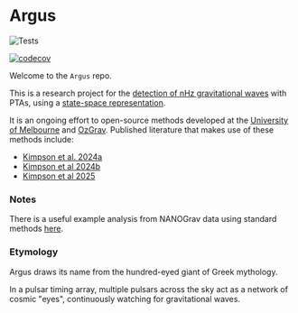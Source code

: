 # Argus

![Tests](https://github.com/tomkimpson/Argus/actions/workflows/run_test.yml/badge.svg)


[![codecov](https://codecov.io/gh/tomkimpson/Argus/graph/badge.svg?token=2PEOHCFV1K)](https://codecov.io/gh/tomkimpson/Argus)


Welcome to the `Argus` repo.

This is a research project for the [detection of nHz gravitational waves](https://arxiv.org/abs/2105.13270) with PTAs, using a [state-space representation](https://en.wikipedia.org/wiki/State-space_representation). 

It is an ongoing effort to open-source methods developed at the [University of Melbourne](https://github.com/UniMelb-NSGW) and [OzGrav](https://www.ozgrav.org). Published literature that makes use of these methods include:

* [Kimpson et al. 2024a](https://arxiv.org/abs/2409.14613)
* [Kimpson et al 2024b](https://arxiv.org/abs/2410.10087)
* [Kimpson et al 2025](https://arxiv.org/abs/2501.06990)





### Notes



There is a useful example analysis from NANOGrav data using standard methods [here](https://github.com/nanograv/15yr_stochastic_analysis/blob/main/tutorials/parameter_est.ipynb).



### Etymology

Argus draws its name from the hundred-eyed giant of Greek mythology. 

In a pulsar timing array, multiple pulsars across the sky act as a network of cosmic "eyes", continuously watching for gravitational waves.

